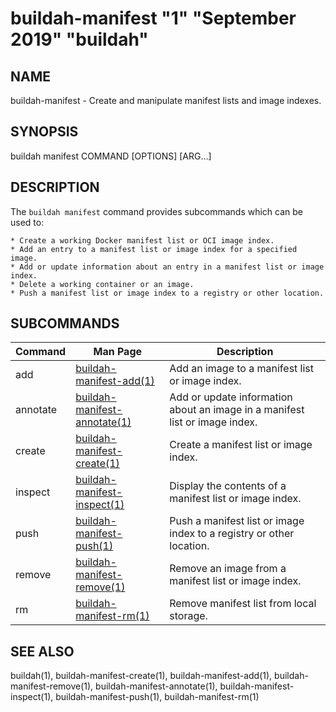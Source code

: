 # buildah-manifest "1" "September 2019" "buildah"

## NAME
buildah-manifest - Create and manipulate manifest lists and image indexes.

## SYNOPSIS
buildah manifest COMMAND [OPTIONS] [ARG...]

## DESCRIPTION
The `buildah manifest` command provides subcommands which can be used to:

    * Create a working Docker manifest list or OCI image index.
    * Add an entry to a manifest list or image index for a specified image.
    * Add or update information about an entry in a manifest list or image index.
    * Delete a working container or an image.
    * Push a manifest list or image index to a registry or other location.

## SUBCOMMANDS

| Command  | Man Page                                                     | Description                                                                 |
| -------  | ------------------------------------------------------------ | --------------------------------------------------------------------------- |
| add      | [buildah-manifest-add(1)](buildah-manifest-add.md)           | Add an image to a manifest list or image index.                             |
| annotate | [buildah-manifest-annotate(1)](buildah-manifest-annotate.md) | Add or update information about an image in a manifest list or image index. |
| create   | [buildah-manifest-create(1)](buildah-manifest-create.md)     | Create a manifest list or image index.                                      |
| inspect  | [buildah-manifest-inspect(1)](buildah-manifest-inspect.md)   | Display the contents of a manifest list or image index.                     |
| push     | [buildah-manifest-push(1)](buildah-manifest-push.md)         | Push a manifest list or image index to a registry or other location.        |
| remove   | [buildah-manifest-remove(1)](buildah-manifest-remove.md)     | Remove an image from a manifest list or image index.                        |
| rm       | [buildah-manifest-rm(1)](buildah-manifest-rm.md)             | Remove manifest list from local storage.                                    |

## SEE ALSO
buildah(1), buildah-manifest-create(1), buildah-manifest-add(1), buildah-manifest-remove(1), buildah-manifest-annotate(1), buildah-manifest-inspect(1), buildah-manifest-push(1), buildah-manifest-rm(1)
